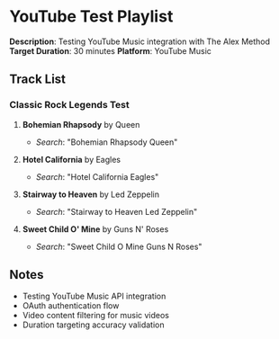 # YouTube Test Playlist

**Description**: Testing YouTube Music integration with The Alex Method
**Target Duration**: 30 minutes
**Platform**: YouTube Music

## Track List

### Classic Rock Legends Test

1. **Bohemian Rhapsody** by Queen
   - *Search*: "Bohemian Rhapsody Queen"

2. **Hotel California** by Eagles
   - *Search*: "Hotel California Eagles"

3. **Stairway to Heaven** by Led Zeppelin
   - *Search*: "Stairway to Heaven Led Zeppelin"

4. **Sweet Child O' Mine** by Guns N' Roses
   - *Search*: "Sweet Child O Mine Guns N Roses"

## Notes
- Testing YouTube Music API integration
- OAuth authentication flow
- Video content filtering for music videos
- Duration targeting accuracy validation
